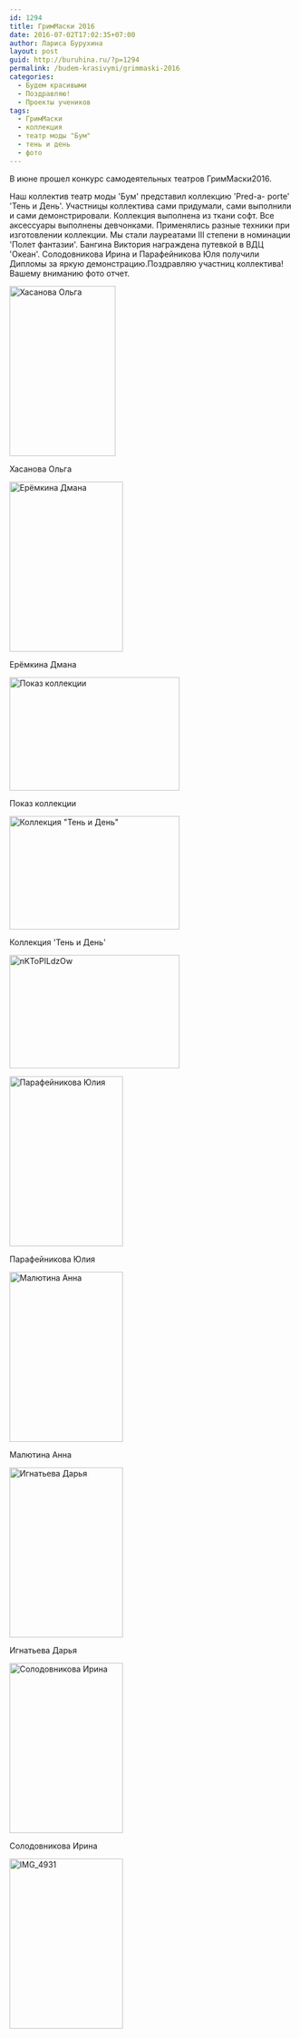 ```yaml
---
id: 1294
title: ГримМаски 2016
date: 2016-07-02T17:02:35+07:00
author: Лариса Бурухина
layout: post
guid: http://buruhina.ru/?p=1294
permalink: /budem-krasivymi/grimmaski-2016
categories:
  - Будем красивыми
  - Поздравляю!
  - Проекты учеников
tags:
  - ГримМаски
  - коллекция
  - театр моды "Бум"
  - тень и день
  - фото
---
```

В июне прошел конкурс самодеятельных театров ГримМаски2016.

Наш коллектив театр моды 'Бум' представил коллекцию 'Pred-a- porte' 'Тень и День'. Участницы коллектива сами придумали, сами выполнили и сами демонстрировали. Коллекция выполнена из ткани софт. Все аксессуары выполнены девчонками. Применялись разные техники при изготовлении коллекции. Мы стали лауреатами III степени в номинации 'Полет фантазии'. Бангина Виктория награждена путевкой в ВДЦ 'Океан'. Солодовникова Ирина и Парафейникова Юля получили Дипломы за яркую демонстрацию.Поздравляю участниц коллектива! Вашему вниманию фото отчет.

<div id="attachment_1295" style="width: 197px" class="wp-caption alignnone">
  <a href="http://buruhina.ru/wp-content/uploads/2016/07/IMG_4897.jpg"><img aria-describedby="caption-attachment-1295" class="size-medium wp-image-1295" src="http://buruhina.ru/wp-content/uploads/2016/07/IMG_4897-187x300.jpg" alt="Хасанова Ольга" width="187" height="300" srcset="http://buruhina.ru/wp-content/uploads/2016/07/IMG_4897-187x300.jpg 187w, http://buruhina.ru/wp-content/uploads/2016/07/IMG_4897-768x1235.jpg 768w, http://buruhina.ru/wp-content/uploads/2016/07/IMG_4897-637x1024.jpg 637w" sizes="(max-width: 187px) 100vw, 187px" /></a>
  
  <p id="caption-attachment-1295" class="wp-caption-text">
    Хасанова Ольга
  </p>
</div>

<div id="attachment_1296" style="width: 210px" class="wp-caption alignnone">
  <a href="http://buruhina.ru/wp-content/uploads/2016/07/IMG_4905.jpg"><img aria-describedby="caption-attachment-1296" class="size-medium wp-image-1296" src="http://buruhina.ru/wp-content/uploads/2016/07/IMG_4905-200x300.jpg" alt="Ерёмкина Дмана" width="200" height="300" srcset="http://buruhina.ru/wp-content/uploads/2016/07/IMG_4905-200x300.jpg 200w, http://buruhina.ru/wp-content/uploads/2016/07/IMG_4905-768x1152.jpg 768w, http://buruhina.ru/wp-content/uploads/2016/07/IMG_4905-683x1024.jpg 683w" sizes="(max-width: 200px) 100vw, 200px" /></a>
  
  <p id="caption-attachment-1296" class="wp-caption-text">
    Ерёмкина Дмана
  </p>
</div>

<div id="attachment_1297" style="width: 310px" class="wp-caption alignnone">
  <a href="http://buruhina.ru/wp-content/uploads/2016/07/3E8denc4Li0.jpg"><img aria-describedby="caption-attachment-1297" class="size-medium wp-image-1297" src="http://buruhina.ru/wp-content/uploads/2016/07/3E8denc4Li0-300x200.jpg" alt="Показ коллекции" width="300" height="200" srcset="http://buruhina.ru/wp-content/uploads/2016/07/3E8denc4Li0-300x200.jpg 300w, http://buruhina.ru/wp-content/uploads/2016/07/3E8denc4Li0.jpg 604w" sizes="(max-width: 300px) 100vw, 300px" /></a>
  
  <p id="caption-attachment-1297" class="wp-caption-text">
    Показ коллекции
  </p>
</div>

<div id="attachment_1300" style="width: 310px" class="wp-caption alignnone">
  <a href="http://buruhina.ru/wp-content/uploads/2016/07/yfQ3qHePTLM.jpg"><img aria-describedby="caption-attachment-1300" class="size-medium wp-image-1300" src="http://buruhina.ru/wp-content/uploads/2016/07/yfQ3qHePTLM-300x200.jpg" alt="Коллекция &quot;Тень и День&quot;" width="300" height="200" srcset="http://buruhina.ru/wp-content/uploads/2016/07/yfQ3qHePTLM-300x200.jpg 300w, http://buruhina.ru/wp-content/uploads/2016/07/yfQ3qHePTLM.jpg 604w" sizes="(max-width: 300px) 100vw, 300px" /></a>
  
  <p id="caption-attachment-1300" class="wp-caption-text">
    Коллекция 'Тень и День'
  </p>
</div>

[<img class="alignnone size-medium wp-image-1299" src="http://buruhina.ru/wp-content/uploads/2016/07/nKToPILdzOw-300x200.jpg" alt="nKToPILdzOw" width="300" height="200" srcset="http://buruhina.ru/wp-content/uploads/2016/07/nKToPILdzOw-300x200.jpg 300w, http://buruhina.ru/wp-content/uploads/2016/07/nKToPILdzOw.jpg 604w" sizes="(max-width: 300px) 100vw, 300px" />](http://buruhina.ru/wp-content/uploads/2016/07/nKToPILdzOw.jpg)

<div id="attachment_1301" style="width: 210px" class="wp-caption alignnone">
  <a href="http://buruhina.ru/wp-content/uploads/2016/07/IMG_4912.jpg"><img aria-describedby="caption-attachment-1301" class="size-medium wp-image-1301" src="http://buruhina.ru/wp-content/uploads/2016/07/IMG_4912-200x300.jpg" alt="Парафейникова Юлия" width="200" height="300" srcset="http://buruhina.ru/wp-content/uploads/2016/07/IMG_4912-200x300.jpg 200w, http://buruhina.ru/wp-content/uploads/2016/07/IMG_4912-768x1152.jpg 768w, http://buruhina.ru/wp-content/uploads/2016/07/IMG_4912-683x1024.jpg 683w" sizes="(max-width: 200px) 100vw, 200px" /></a>
  
  <p id="caption-attachment-1301" class="wp-caption-text">
    Парафейникова Юлия
  </p>
</div>

<div id="attachment_1302" style="width: 210px" class="wp-caption alignnone">
  <a href="http://buruhina.ru/wp-content/uploads/2016/07/IMG_4926.jpg"><img aria-describedby="caption-attachment-1302" class="size-medium wp-image-1302" src="http://buruhina.ru/wp-content/uploads/2016/07/IMG_4926-200x300.jpg" alt="Малютина Анна" width="200" height="300" srcset="http://buruhina.ru/wp-content/uploads/2016/07/IMG_4926-200x300.jpg 200w, http://buruhina.ru/wp-content/uploads/2016/07/IMG_4926-768x1152.jpg 768w, http://buruhina.ru/wp-content/uploads/2016/07/IMG_4926-683x1024.jpg 683w" sizes="(max-width: 200px) 100vw, 200px" /></a>
  
  <p id="caption-attachment-1302" class="wp-caption-text">
    Малютина Анна
  </p>
</div>

<div id="attachment_1305" style="width: 210px" class="wp-caption alignnone">
  <a href="http://buruhina.ru/wp-content/uploads/2016/07/IMG_4941.jpg"><img aria-describedby="caption-attachment-1305" class="size-medium wp-image-1305" src="http://buruhina.ru/wp-content/uploads/2016/07/IMG_4941-200x300.jpg" alt="Игнатьева Дарья" width="200" height="300" srcset="http://buruhina.ru/wp-content/uploads/2016/07/IMG_4941-200x300.jpg 200w, http://buruhina.ru/wp-content/uploads/2016/07/IMG_4941-768x1152.jpg 768w, http://buruhina.ru/wp-content/uploads/2016/07/IMG_4941-683x1024.jpg 683w" sizes="(max-width: 200px) 100vw, 200px" /></a>
  
  <p id="caption-attachment-1305" class="wp-caption-text">
    Игнатьева Дарья
  </p>
</div>

<div id="attachment_1304" style="width: 210px" class="wp-caption alignnone">
  <a href="http://buruhina.ru/wp-content/uploads/2016/07/IMG_4935.jpg"><img aria-describedby="caption-attachment-1304" class="size-medium wp-image-1304" src="http://buruhina.ru/wp-content/uploads/2016/07/IMG_4935-200x300.jpg" alt="Солодовникова Ирина" width="200" height="300" srcset="http://buruhina.ru/wp-content/uploads/2016/07/IMG_4935-200x300.jpg 200w, http://buruhina.ru/wp-content/uploads/2016/07/IMG_4935-768x1152.jpg 768w, http://buruhina.ru/wp-content/uploads/2016/07/IMG_4935-683x1024.jpg 683w" sizes="(max-width: 200px) 100vw, 200px" /></a>
  
  <p id="caption-attachment-1304" class="wp-caption-text">
    Солодовникова Ирина
  </p>
</div>

[<img class="alignnone size-medium wp-image-1307" src="http://buruhina.ru/wp-content/uploads/2016/07/IMG_4931-200x300.jpg" alt="IMG_4931" width="200" height="300" srcset="http://buruhina.ru/wp-content/uploads/2016/07/IMG_4931-200x300.jpg 200w, http://buruhina.ru/wp-content/uploads/2016/07/IMG_4931-768x1152.jpg 768w, http://buruhina.ru/wp-content/uploads/2016/07/IMG_4931-683x1024.jpg 683w" sizes="(max-width: 200px) 100vw, 200px" />](http://buruhina.ru/wp-content/uploads/2016/07/IMG_4931.jpg)

&nbsp;